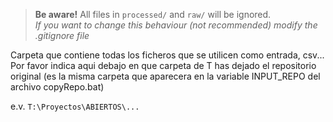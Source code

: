 >**Be aware!** All files in `processed/` and `raw/` will be ignored.\
*If you want to change this behaviour (not recommended) modify the .gitignore file*

Carpeta que contiene todas los ficheros que se utilicen como entrada, csv...
Por favor indica aqui debajo en que carpeta de T has dejado el repositorio original
(es la misma carpeta que aparecera en la variable INPUT_REPO del archivo copyRepo.bat) 

e.v. ``T:\Proyectos\ABIERTOS\...``
